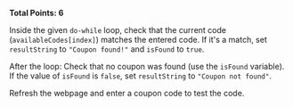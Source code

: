 **Total Points: 6**

Inside the given `do-while` loop, check that the current code (`availableCodes[index]`) matches the entered code. If it's a match, set `resultString` to `"Coupon found!"` and `isFound` to `true`.

After the loop: Check that no coupon was found (use the `isFound` variable). If the value of `isFound` is `false`, set `resultString` to `"Coupon not found"`.

Refresh the webpage and enter a coupon code to test the code.
